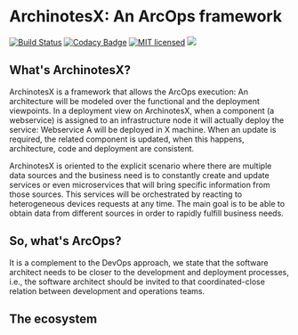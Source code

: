 # ArchinotesX: An ArcOps framework

[![Build Status](https://travis-ci.org/imTachu/ArchinotesX.svg?branch=master)](https://travis-ci.org/imTachu/ArchinotesX)
[![Codacy Badge](https://api.codacy.com/project/badge/Grade/63201a1f84e54c64adf19c1a78955a44)](https://www.codacy.com/app/tachusalamanca/ArchinotesX?utm_source=github.com&amp;utm_medium=referral&amp;utm_content=imTachu/ArchinotesX&amp;utm_campaign=Badge_Grade)
[![MIT licensed](https://img.shields.io/badge/license-MIT-blue.svg)](https://raw.githubusercontent.com/hyperium/hyper/master/LICENSE)
![](https://img.shields.io/badge/platform-OS%20X%20%7C%20Linux-808080.svg?style=flat-square)

## What's ArchinotesX?
ArchinotesX is a framework that allows the ArcOps execution: An architecture will be modeled over the functional and the deployment viewpoints. In a deployment view on ArchinotesX, when a component (a webservice) is assigned to an infrastructure node it will actually deploy the service: Webservice A will be deployed in X machine. When an update is required, the related component is updated, when this happens, architecture, code and deployment are consistent.

ArchinotesX is oriented to the explicit scenario where there are multiple data sources and the business need is to constantly create and update services or even microservices that will bring specific information from those sources. This services will be orchestrated by reacting to heterogeneous devices requests at any time. The main goal is to be able to obtain data from different sources in order to rapidly fulfill business needs.

## So, what's ArcOps?
It is a complement to the DevOps approach, we state that the software architect needs to be closer to the development and deployment processes, i.e., the software architect should be invited to that coordinated-close relation between development and operations teams. 

## The ecosystem


